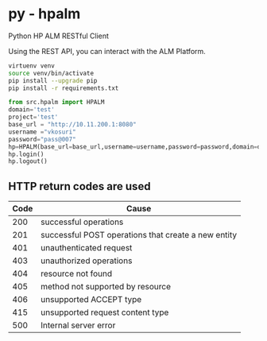 py - hpalm
==========

Python HP ALM RESTful Client

Using the REST API, you can interact with the ALM Platform.

``` Bash
virtuenv venv
source venv/bin/activate
pip install --upgrade pip
pip install -r requirements.txt
```

``` Python
from src.hpalm import HPALM
domain='test'
project='test'
base_url = "http://10.11.200.1:8080"
username ="vkosuri"
password="pass@007"
hp=HPALM(base_url=base_url,username=username,password=password,domain=domain,project=project)
hp.login()
hp.logout()
```

HTTP return codes are used
--------------------------

|  Code | Cause                                               |
|-------|-----------------------------------------------------|
| 200   | successful operations                               |
| 201   | successful POST operations that create a new entity |
| 401   | unauthenticated request                             |
| 403   | unauthorized operations                             |
| 404   | resource not found                                  |
| 405   | method not supported by resource                    |
| 406   | unsupported ACCEPT type                             |
| 415   | unsupported request content type                    |
| 500   | Internal server error                               |
